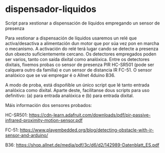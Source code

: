 # dispensador-liquidos
Script para xestionar a dispensación de líquidos empregando un sensor de presenza

Para xestionar a dispensación de líquidos usaremos un relé que activa/desactiva a alimentación dun motor que por súa vez pon en marcha o mecanismo. A activación do relé terá lugar cando se detecte a presenza dun obxecto suficientemente cercano. Os detectores empregados poden ser varios, tanto con saída dixital como analóxica. Entre os detectores dixitais, fixemos probas co sensor de presenza PIR HC-SR501 (pode ser calquera outro da familia) e cun sensor de distancia IR FC-51. O sensor analóxico que se vai empregar é o Allnet 4duino B36.

A modo de proba, está dispoñible un único script que lé tanto entrada analóxica como dixital. Aparte deste, facilítanse dous scripts para uso definitivo: (a) para entrada analóxica e (b) para entrada dixital.



Máis información dos sensores probados:

HC-SR501: https://cdn-learn.adafruit.com/downloads/pdf/pir-passive-infrared-proximity-motion-sensor.pdf

FC-51: https://www.playembedded.org/blog/detecting-obstacle-with-ir-sensor-and-arduino/

B36: https://shop.allnet.de/media/pdf/3c/d6/d2/142989-Datenblatt_ES.pdf


